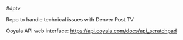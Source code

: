 #dptv

Repo to handle technical issues with Denver Post TV


Ooyala API web interface: https://api.ooyala.com/docs/api_scratchpad
